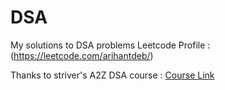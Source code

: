 # DSA
My solutions to DSA problems
Leetcode Profile : (https://leetcode.com/arihantdeb/)

Thanks to striver's A2Z DSA course : [Course Link](https://takeuforward.org/strivers-a2z-dsa-course/strivers-a2z-dsa-course-sheet-2/)

